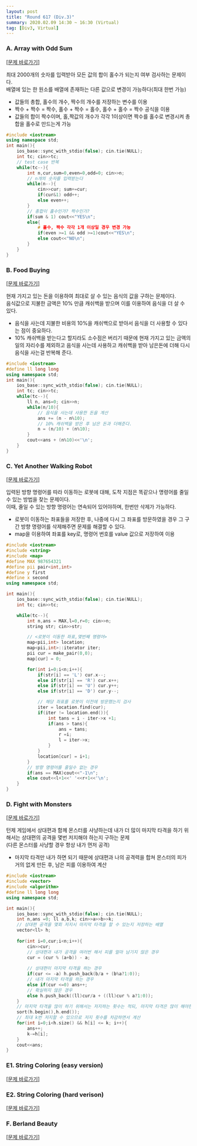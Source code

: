 ```yaml
---
layout: post
title: "Round 617 (Div.3)"
summary: 2020.02.09 14:30 ~ 16:30 (Virtual)
tag: [Div3, Virtual]
---
```


### A. Array with Odd Sum
<a href = "https://codeforces.com/contest/1296/problem/A" target = "_blank">[문제 바로가기]</a>

최대 2000개의 숫자를 입력받아 모든 값의 합이 홀수가 되는지 여부 검사하는 문제이다. 
<br>배열에 있는 한 원소를 배열에 존재하는 다른 값으로 변경이 가능하다(최대 한번 가능)
* 값들의 총합, 홀수의 개수, 짝수의 개수를 저장하는 변수를 이용
* 짝수 + 짝수 = 짝수, 홀수 + 짝수 = 홀수, 홀수 + 홀수 = 짝수 공식을 이용
* 값들의 합이 짝수이며, 홀,짝값의 개수가 각각 1이상이면 짝수를 홀수로 변경시켜 총합을 홀수로 만드는게 가능

```c++
#include <iostream>
using namespace std;
int main(){
	ios_base::sync_with_stdio(false); cin.tie(NULL);
	int tc; cin>>tc;
	// test case 반복
	while(tc--){
		int n,cur,sum=0,even=0,odd=0; cin>>n;
		// n개의 숫자를 입력받는다
		while(n--){
			cin>>cur; sum+=cur;
			if(cur&1) odd++;
			else even++;	
		}
		// 총합이 홀수인가? 짝수인가?
		if(sum & 1) cout<<"YES\n";
		else{
			# 홀수, 짝수 각각 1개 이상일 경우 변경 가능
			if(even >=1 && odd >=1)cout<<"YES\n";
			else cout<<"NO\n";
		}
	}
}
```

### B. Food Buying
<a href = "https://codeforces.com/contest/1296/problem/B" target = "_blank">[문제 바로가기]</a>


현재 가지고 있는 돈을 이용하여 최대로 살 수 있는 음식의 값을 구하는 문제이다. 
<br>음식값으로 지불한 금액은 10% 만큼 캐쉬백을 받으며 이를 이용하여 음식을 더 살 수 있다. 

* 음식을 사는데 지불한 비용의 10%을 캐쉬백으로 받아서 음식을 더 사용할 수 있다는 점이 중요하다.
* 10% 캐쉬백을 받는다고 할지라도 소수점은 버리기 때문에 현재 가지고 있는 금액의 일의 자리수를 제외하고 음식을 사는데 사용하고 캐쉬백을 받아 남은돈에 더해 다시 음식을 사는걸 반복해 준다.

```c++
#include <iostream>
#define ll long long
using namespace std;
int main(){
	ios_base::sync_with_stdio(false); cin.tie(NULL);
	int tc; cin>>tc;
	while(tc--){
		ll n, ans=0; cin>>n;
		while(n/10){
			// 음식을 사는데 사용한 돈을 계산
			ans += (n - n%10);
			// 10% 캐쉬백을 받은 후 남은 돈과 더해준다.
			n = (n/10) + (n%10);
		}
		cout<<ans + (n%10)<<'\n';
	}
}
```

### C. Yet Another Walking Robot
<a href = "https://codeforces.com/contest/1296/problem/C" target = "_blank">[문제 바로가기]</a>

입력된 방향 명령어를 따라 이동하는 로봇에 대해, 도착 지점은 똑같으나 명령어를 줄일 수 있는 방법을 찾는 문제이다. 
<br>이때, 줄일 수 있는 방향 명령어는 연속되어 있어야하며, 한번만 삭제가 가능하다.

* 로봇이 이동하는 좌표들을 저장한 후, 나중에 다시 그 좌표를 방문하였을 경우 그 구간 방향 명령어를 삭제해주면 문제를 해결할 수 있다.
* map을 이용하여 좌표를 key로, 명령어 번호를 value 값으로 저장하여 이용

```c++
#include <iostream>
#include <string>
#include <map>
#define MAX 987654321
#define pii pair<int,int>
#define y first
#define x second
using namespace std;

int main(){
	ios_base::sync_with_stdio(false); cin.tie(NULL);
	int tc; cin>>tc;

	while(tc--){
		int n,ans = MAX,l=0,r=0; cin>>n;
		string str; cin>>str;

		// <로봇이 이동한 좌표,몇번째 명령어>
		map<pii,int> location;
		map<pii,int>::iterator iter;
		pii cur = make_pair(0,0);
		map[cur] = 0;

		for(int i=0;i<n;i++){
			if(str[i] == 'L') cur.x--;
			else if(str[i] == 'R') cur.x++;
			else if(str[i] == 'U') cur.y++;
			else if(str[i] == 'D') cur.y--;

			// 해당 좌표를 로봇이 이전에 방문했는지 검사
			iter = location.find(cur);
			if(iter != location.end()){
				int tans = i - iter->x +1;
				if(ans > tans){
					ans = tans;
					r =i;
					l = iter->x;
				}
			}
			location[cur] = i+1;
		}
		// 방향 명령어를 줄일수 없는 경우
		if(ans == MAX)cout<<"-1\n";
		else cout<<l+1<<' '<<r+1<<'\n';
	}
}
```

### D. Fight with Monsters
<a href = "https://codeforces.com/contest/1296/problem/D" target = "_blank">[문제 바로가기]</a>

턴제 게임에서 상대편과 함께 몬스터를 사냥하는데 내가 더 많이 마지막 타격을 하기 위해서는 상대편의 공격을 몇번 저지해야 하는지 구하는 문제
<br>(다른 몬스터를 사냥할 경우 항상 내가 먼저 공격)

* 마지막 타격만 내가 하면 되기 때문에 상대편과 나의 공격력을 합쳐 몬스터의 피가 거의 없게 만든 후, 남은 피를 이용하여 계산

```c++
#include <iostream>
#include <vector>
#include <algorithm>
#define ll long long
using namespace std;

int main(){
	ios_base::sync_with_stdio(false); cin.tie(NULL);
	int n,ans =0; ll a,b,k; cin>>a>>b>>k;
	// 상대편 공격을 몇회 저지시 마지막 타격을 할 수 있는지 저장하는 배열
	vector<ll> h;
	
	for(int i=0,cur;i<n;i++){
		cin>>cur;
		// 상대편과 내가 공격을 여러번 해서 피를 얼마 남기지 않은 경우
		cur = (cur % (a+b)) - a;
		
		// 상대편이 마지막 타격을 하는 경우
		if(cur <= -a) h.push_back(b/a + (b%a?1:0));
		// 내가 마지막 타격을 하는 경우
		else if(cur <=0) ans++;
		// 확실하지 않은 경우
		else h.push_back((ll)cur/a + ((ll)cur % a?1:0));
	}
	// 마지막 타격을 많이 하기 위해서는 저지하는 횟수는 적되, 마지막 타격은 많이 해야한다.
	sort(h.begin(),h.end());
	// 최대 k번 저지할 수 있으므로 저지 횟수를 차감하면서 계산
	for(int i=0;i<h.size() && h[i] <= k; i++){
		ans++;
		k-=h[i];
	}
	cout<<ans;
}
```

### E1. String Coloring (easy version)
<a href = "https://codeforces.com/contest/1296/problem/E1" target = "_blank">[문제 바로가기]</a>

### E2. String Coloring (hard verison)
<a href = "https://codeforces.com/contest/1296/problem/E2" target = "_blank">[문제 바로가기]</a>

### F. Berland Beauty
<a href = "https://codeforces.com/contest/1296/problem/F" target = "_blank">[문제 바로가기]</a>
